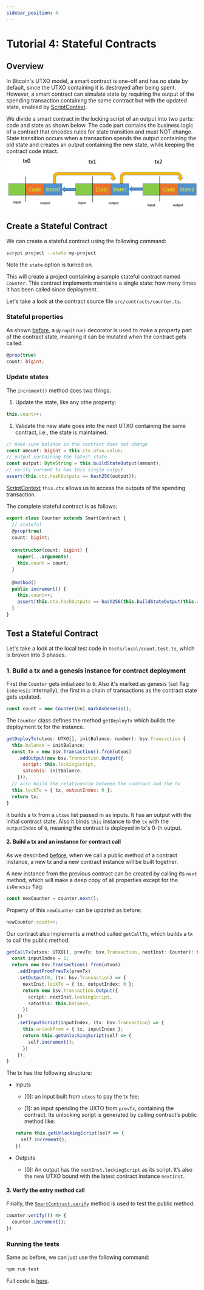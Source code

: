 ```yaml
---
sidebar_position: 4
---
```


# Tutorial 4: Stateful Contracts

## Overview

In Bitcoin's UTXO model, a smart contract is one-off and has no state by default, since the UTXO containing it is destroyed after being spent. However, a smart contract can simulate state by requiring 
the output of the spending transaction containing the same contract but with the updated state, enabled by [ScriptContext](../getting-started/what-is-scriptcontext.md).

We divide a smart contract in the locking script of an output into two parts: code and state as shown below. The code part contains the business logic of a contract that encodes rules for state transition and must NOT change. State transition occurs when a transaction spends the output containing the old state and creates an output containing the new state, while keeping the contract code intact.
![](../../static/img/state.jpg)

## Create a Stateful Contract

We can create a stateful contract using the following command:

```sh
scrypt project --state my-project
```

Note the `state` option is turned on.

This will create a project containing a sample stateful contract named `Counter`. This contract implements maintains a single state: how many times it has been called since deployment.

Let's take a look at the contract source file `src/contracts/counter.ts`.

### Stateful properties
As shown [before](../getting-started/how-to-write-a-contract.md#properties), a `@prop(true)` decorator is used to make a property part of the contract state, meaning it can be mutated when the contract gets called.

```ts
@prop(true)
count: bigint;
```

### Update states

The `increment()` method does two things:

1. Update the state, like any othe property:

```js
this.count++;
```

1. Validate the new state goes into the next UTXO containing the same contract, i.e., the state is maintained.

```ts
// make sure balance in the contract does not change
const amount: bigint = this.ctx.utxo.value;
// output containing the latest state
const output: ByteString = this.buildStateOutput(amount);
// verify current tx has this single output
assert(this.ctx.hashOutputs == hash256(output));
```

[ScriptContext](../getting-started/what-is-scriptcontext.md) `this.ctx` allows us to access the outputs of the spending transaction.


The complete stateful contract is as follows:

```ts
export class Counter extends SmartContract {
  // stateful
  @prop(true)
  count: bigint;

  constructor(count: bigint) {
    super(...arguments);
    this.count = count;
  }

  @method()
  public increment() {
    this.count++;
    assert(this.ctx.hashOutputs == hash256(this.buildStateOutput(this.ctx.utxo.value)));
  }
}
```

## Test a Stateful Contract
Let's take a look at the local test code in `tests/local/count.test.ts`, which is broken into 3 phases.

### 1. Build a tx and a genesis instance for contract deployment

First the `Counter` gets initialized to `0`. Also it's marked as genesis (set flag `isGenesis` internally), the first in a chain of transactions as the contract state gets updated.

```js
const count = new Counter(0n).markAsGenesis();
``` 

The `Counter` class defines the method `getDeployTx` which builds the deployment tx for the instance.

```js
getDeployTx(utxos: UTXO[], initBalance: number): bsv.Transaction {
  this.balance = initBalance;
  const tx = new bsv.Transaction().from(utxos)
    .addOutput(new bsv.Transaction.Output({
      script: this.lockingScript,
      satoshis: initBalance,
    }));
  // also build the relationship between the contract and the tx
  this.lockTo = { tx, outputIndex: 0 };
  return tx;
}
```

It builds a tx from a `utxos` list passed in as inputs. It has an output with the initial contract state. Also it binds `this` instance to the `tx` with the `outputIndex` of `0`, meaning the contract is deployed in tx's 0-th output.

#### 2. Build a tx and an instance for contract call

As we described [before](../getting-started/how-to-deploy-and-call-a-contract#concepts), when we call a public method of a contract instance, a new tx and a new contract instance will be built together.

A new instance from the previous contract can be created by calling its `next` method, which will make a deep copy of all properties except for the `isGenesis` flag:

```ts
const newCounter = counter.next();
```

Property of this `newCounter` can be updated as before:

```ts
newCounter.count++;
```

Our contract also implements a method called `getCallTx`, which builds a tx to call the public method:

```ts
getCallTx(utxos: UTXO[], prevTx: bsv.Transaction, nextInst: Counter): bsv.Transaction {
  const inputIndex = 1;
  return new bsv.Transaction().from(utxos)
    .addInputFromPrevTx(prevTx)
    .setOutput(0, (tx: bsv.Transaction) => {
      nextInst.lockTo = { tx, outputIndex: 0 };
      return new bsv.Transaction.Output({
        script: nextInst.lockingScript,
        satoshis: this.balance,
      })
    })
    .setInputScript(inputIndex, (tx: bsv.Transaction) => {
      this.unlockFrom = { tx, inputIndex };
      return this.getUnlockingScript(self => {
        self.increment();
      })
    });
}

```

The tx has the following structure:

* Inputs
	
  * [0]: an input built from `utxos` to pay the tx fee;

  * [1]: an input spending the UXTO from `prevTx`, containing the contract. Its unlocking script is generated by calling contract’s public method like:

  ```ts
  return this.getUnlockingScript(self => {
    self.increment();
  })
  ```

* Outputs

	* [0]: An output has the  `nextInst.lockingScript` as its script. It’s also the new UTXO bound with the latest contract instance `nextInst`.

#### 3. Verify the entry method call

Finally, the [`SmartContract.verify`](../getting-started/how-to-test-a-contract.md#use-smartcontactverify-method) method is used to test the public method:

```ts
counter.verify(() => {
  counter.increment();
})
```

### Running the tests

Same as before, we can just use the following command:

```sh
npm run test
```
Full code is [here](https://github.com/sCrypt-Inc/scryptTS-examples/blob/master/src/contracts/counter.ts).
